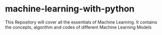 # machine-learning-with-python
This Repository will cover all the essentials of Machine Learning. It contains the concepts, algorithm and codes of different Machine Learning Models
